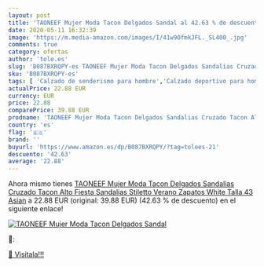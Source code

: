 ```yaml
---
layout: post
title: 'TAONEEF Mujer Moda Tacon Delgados Sandal al 42.63 % de descuento'
date: 2020-05-11 16:32:39
image: 'https://m.media-amazon.com/images/I/41w9OfmkJFL._SL400_.jpg'
comments: true
category: ofertas
author: 'tole.es'
slug: 'B087BXRQPY-es TAONEEF Mujer Moda Tacon Delgados Sandalias Cruzado Tacon...'
sku: 'B087BXRQPY-es'
tags: [ 'Calzado de senderismo para hombre','Calzado deportivo para hombre','Chanclas y sandalias de piscina para hombre','Zapatillas de senderismo para hombre','Zapatillas y calzado deportivo para hombre','Zapatos','Zapatos para hombre','Zapatos y complementos','zapatos', ]
actualPrice: 22.88 EUR
currency: EUR
price: 22.88
comparePrice: 39.88 EUR
prodname: 'TAONEEF Mujer Moda Tacon Delgados Sandalias Cruzado Tacon Alto Fiesta Sandalias Stiletto Verano Zapatos White Talla 43 Asian'
country: 'es'
flag: '🇪🇸'
brand: ''
buyurl: 'https://www.amazon.es/dp/B087BXRQPY/?tag=tolees-21'
descuento: '42.63'
average: '22.88'
---
```


Ahora mismo tienes [TAONEEF Mujer Moda Tacon Delgados Sandalias Cruzado Tacon Alto Fiesta Sandalias Stiletto Verano Zapatos White Talla 43 Asian](https://www.amazon.es/dp/B087BXRQPY/?tag=tolees-21) a 22.88 EUR (original: 39.88 EUR) (42.63 %  de descuento) en el siguiente enlace!

[![TAONEEF Mujer Moda Tacon Delgados Sandal](https://m.media-amazon.com/images/I/41w9OfmkJFL._SL400_.jpg)](https://www.amazon.es/dp/B087BXRQPY/?tag=tolees-21)

🔎:


[🛒 Visítala!!!](https://www.amazon.es/dp/B087BXRQPY/?tag=tolees-21)

